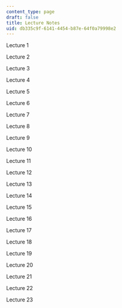 ```yaml
---
content_type: page
draft: false
title: Lecture Notes
uid: db335c9f-6141-4454-b87e-64f0a79998e2
---
```

Lecture 1

Lecture 2

Lecture 3

Lecture 4

Lecture 5

Lecture 6

Lecture 7

Lecture 8

Lecture 9

Lecture 10

Lecture 11

Lecture 12

Lecture 13

Lecture 14

Lecture 15

Lecture 16

Lecture 17

Lecture 18

Lecture 19

Lecture 20

Lecture 21

Lecture 22

Lecture 23
